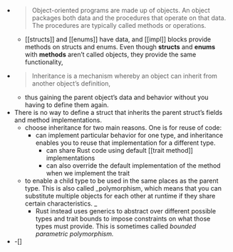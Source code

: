 - > Object-oriented programs are made up of objects. An object packages both data and the procedures that operate on that data. The procedures are typically called methods or operations.
	- [[structs]] and [[enums]] have data, and [[impl]] blocks provide methods on structs and enums. Even though **structs** and **enums** with **methods** aren’t called objects, they provide the same functionality,
- > Inheritance is a mechanism whereby an object can inherit from another object’s definition,
	- thus gaining the parent object’s data and behavior without you having to define them again.
- There is no way to define a struct that inherits the parent struct’s fields and method implementations.
	- choose inheritance for two main reasons. One is for reuse of code:
		- can implement particular behavior for one type, and inheritance enables you to reuse that implementation for a different type.
			- can share Rust code using default [[trait method]] implementations
			- can also override the default implementation of the method when we implement the trait
	- to enable a child type to be used in the same places as the parent type. This is also called _polymorphism, which means that you can substitute multiple objects for each other at runtime if they share certain characteristics. _
		- Rust instead uses generics to abstract over different possible types and trait bounds to impose constraints on what those types must provide. This is sometimes called _bounded parametric polymorphism._
- -[]